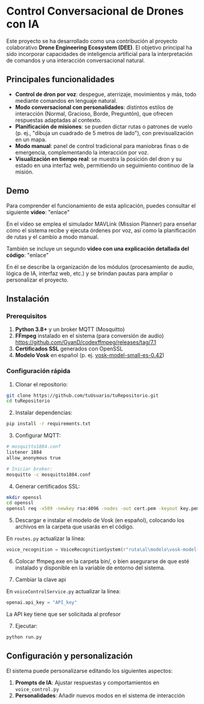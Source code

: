# Control Conversacional de Drones con IA

Este proyecto se ha desarrollado como una contribución al proyecto colaborativo **Drone Engineering Ecosystem (DEE)**. El objetivo principal ha sido incorporar capacidades de inteligencia artificial para la interpretación de comandos y una interacción conversacional natural.

## Principales funcionalidades

* **Control de dron por voz**: despegue, aterrizaje, movimientos y más, todo mediante comandos en lenguaje natural.
* **Modo conversacional con personalidades**: distintos estilos de interacción (Normal, Gracioso, Borde, Preguntón), que ofrecen respuestas adaptadas al contexto.
* **Planificación de misiones**: se pueden dictar rutas o patrones de vuelo (p. ej., "dibuja un cuadrado de 5 metros de lado"), con previsualización en un mapa.
* **Modo manual**: panel de control tradicional para maniobras finas o de emergencia, complementando la interacción por voz.
* **Visualización en tiempo real**: se muestra la posición del dron y su estado en una interfaz web, permitiendo un seguimiento continuo de la misión.

## Demo

Para comprender el funcionamiento de esta aplicación, puedes consultar el siguiente **video**: "enlace"

En el video se emplea el simulador MAVLink (Mission Planner)  para enseñar cómo el sistema recibe y ejecuta órdenes por voz, así como la planificación de rutas y el cambio a modo manual.

También se incluye un segundo **video con una explicación detallada del código**: "enlace"

En él se describe la organización de los módulos (procesamiento de audio, lógica de IA, interfaz web, etc.) y se brindan pautas para ampliar o personalizar el proyecto.

## Instalación

### Prerequisitos

1. **Python 3.8+** y un broker MQTT (Mosquitto)
2. **FFmpeg** instalado en el sistema (para conversión de audio) https://github.com/GyanD/codexffmpeg/releases/tag/7.1
3. **Certificados SSL** generados con OpenSSL
4. **Modelo Vosk** en español (p. ej. [vosk-model-small-es-0.42](https://alphacephei.com/vosk/models))
### Configuración rápida

1. Clonar el repositorio:
```bash
git clone https://github.com/tuUsuario/tuRepositorio.git
cd tuRepositorio
```

2. Instalar dependencias:
```bash
pip install -r requirements.txt
```

3. Configurar MQTT:
```bash
# mosquitto1884.conf
listener 1884
allow_anonymous true

# Iniciar broker:
mosquitto -c mosquitto1884.conf
```

4. Generar certificados SSL:
```bash
mkdir openssl
cd openssl
openssl req -x509 -newkey rsa:4096 -nodes -out cert.pem -keyout key.pem -days 365
```

5. Descargar e instalar el modelo de Vosk (en español), colocando los archivos en la carpeta que usarás en el código.
   
  En `routes.py` actualizar la línea:
   
```python
voice_recognition = VoiceRecognitionSystem(r"ruta\al\modelo\vosk-model-small-es-0.42")
   ```

6. Colocar ffmpeg.exe en la carpeta bin/, o bien asegurarse de que esté instalado y disponible en la variable de entorno del sistema.
   
7. Cambiar la clave api
   
  En `voiceControlService.py` actualizar la línea:
  ```python
openai.api_key = "API_key"
   ```
La API key tiene que ser solicitada al profesor

7. Ejecutar:
```bash
python run.py
```

## Configuración y personalización

El sistema puede personalizarse editando los siguientes aspectos:

1. **Prompts de IA**: Ajustar respuestas y comportamientos en `voice_control.py`
2. **Personalidades**: Añadir nuevos modos en el sistema de interacción


